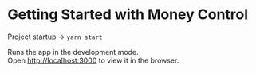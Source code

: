 # Getting Started with Money Control

Project startup -> `yarn start`

Runs the app in the development mode.\
Open [http://localhost:3000](http://localhost:3000) to view it in the browser.

